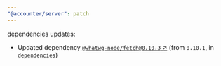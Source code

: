 ```yaml
---
"@accounter/server": patch
---
```

dependencies updates:
  - Updated dependency [`@whatwg-node/fetch@0.10.3` ↗︎](https://www.npmjs.com/package/@whatwg-node/fetch/v/0.10.3) (from `0.10.1`, in `dependencies`)
